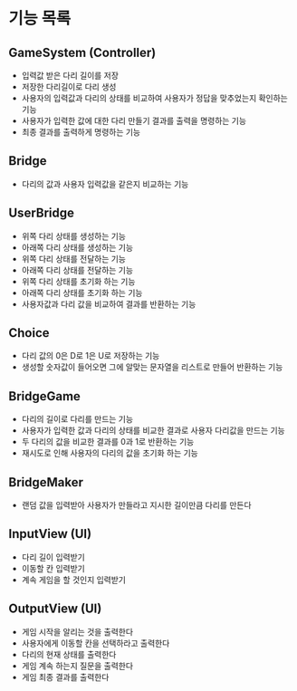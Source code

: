 # 기능 목록

## GameSystem (Controller)
- 입력값 받은 다리 길이를 저장
- 저장한 다리길이로 다리 생성
- 사용자의 입력값과 다리의 상태를 비교하여 사용자가 정답을 맞추었는지 확인하는 기능
- 사용자가 입력한 값에 대한 다리 만들기 결과를 출력을 명령하는 기능
- 최종 결과를 출력하게 명령하는 기능

## Bridge
- 다리의 값과 사용자 입력값을 같은지 비교하는 기능

## UserBridge
- 위쪽 다리 상태를 생성하는 기능
- 아래쪽 다리 상태를 생성하는 기능
- 위쪽 다리 상태를 전달하는 기능
- 아래쪽 다리 상태를 전달하는 기능
- 위쪽 다리 상태를 초기화 하는 기능
- 아래쪽 다리 상태를 초기화 하는 기능
- 사용자값과 다리 값을 비교하여 결과를 반환하는 기능

## Choice
- 다리 값의 0은 D로 1은 U로 저장하는 기능
- 생성할 숫자값이 들어오면 그에 알맞는 문자열을 리스트로 만들어 반환하는 기능

## BridgeGame
- 다리의 길이로 다리를 만드는 기능
- 사용자가 입력한 값과 다리의 상태를 비교한 결과로 사용자 다리값을 만드는 기능
- 두 다리의 값을 비교한 결과를 0과 1로 반환하는 기능
- 재시도로 인해 사용자의 다리의 값을 초기화 하는 기능

## BridgeMaker
- 랜덤 값을 입력받아 사용자가 만들라고 지시한 길이만큼 다리를 만든다

## InputView (UI)
- 다리 길이 입력받기
- 이동할 칸 입력받기
- 계속 게임을 할 것인지 입력받기

## OutputView (UI)
- 게임 시작을 알리는 것을 출력한다
- 사용자에게 이동할 칸을 선택하라고 출력한다
- 다리의 현재 상태를 출력한다
- 게임 계속 하는지 질문을 출력한다
- 게임 최종 결과를 출력한다